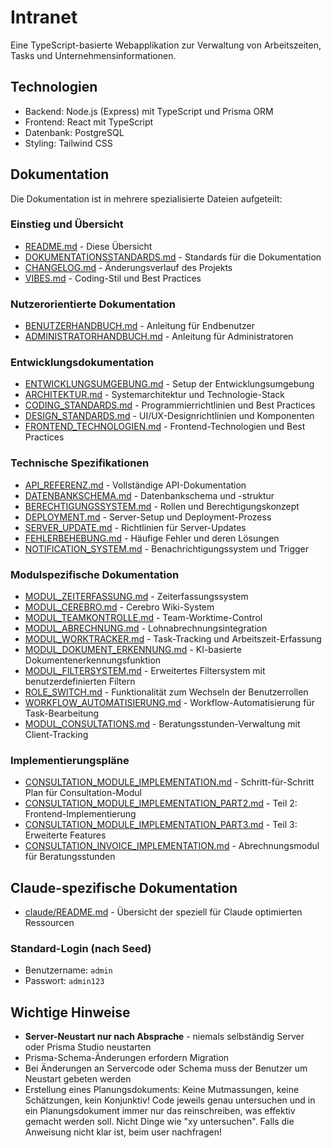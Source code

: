 # Intranet

Eine TypeScript-basierte Webapplikation zur Verwaltung von Arbeitszeiten, Tasks und Unternehmensinformationen.

## Technologien
- Backend: Node.js (Express) mit TypeScript und Prisma ORM
- Frontend: React mit TypeScript
- Datenbank: PostgreSQL
- Styling: Tailwind CSS

## Dokumentation

Die Dokumentation ist in mehrere spezialisierte Dateien aufgeteilt:

### Einstieg und Übersicht
- [README.md](README.md) - Diese Übersicht
- [DOKUMENTATIONSSTANDARDS.md](docs/core/DOKUMENTATIONSSTANDARDS.md) - Standards für die Dokumentation
- [CHANGELOG.md](docs/core/CHANGELOG.md) - Änderungsverlauf des Projekts
- [VIBES.md](docs/core/VIBES.md) - Coding-Stil und Best Practices

### Nutzerorientierte Dokumentation
- [BENUTZERHANDBUCH.md](docs/user/BENUTZERHANDBUCH.md) - Anleitung für Endbenutzer
- [ADMINISTRATORHANDBUCH.md](docs/user/ADMINISTRATORHANDBUCH.md) - Anleitung für Administratoren

### Entwicklungsdokumentation
- [ENTWICKLUNGSUMGEBUNG.md](docs/core/ENTWICKLUNGSUMGEBUNG.md) - Setup der Entwicklungsumgebung
- [ARCHITEKTUR.md](docs/technical/ARCHITEKTUR.md) - Systemarchitektur und Technologie-Stack
- [CODING_STANDARDS.md](docs/core/CODING_STANDARDS.md) - Programmierrichtlinien und Best Practices
- [DESIGN_STANDARDS.md](docs/core/DESIGN_STANDARDS.md) - UI/UX-Designrichtlinien und Komponenten
- [FRONTEND_TECHNOLOGIEN.md](docs/technical/FRONTEND_TECHNOLOGIEN.md) - Frontend-Technologien und Best Practices

### Technische Spezifikationen
- [API_REFERENZ.md](docs/technical/API_REFERENZ.md) - Vollständige API-Dokumentation
- [DATENBANKSCHEMA.md](docs/technical/DATENBANKSCHEMA.md) - Datenbankschema und -struktur
- [BERECHTIGUNGSSYSTEM.md](docs/technical/BERECHTIGUNGSSYSTEM.md) - Rollen und Berechtigungskonzept
- [DEPLOYMENT.md](docs/technical/DEPLOYMENT.md) - Server-Setup und Deployment-Prozess
- [SERVER_UPDATE.md](docs/technical/SERVER_UPDATE.md) - Richtlinien für Server-Updates
- [FEHLERBEHEBUNG.md](docs/technical/FEHLERBEHEBUNG.md) - Häufige Fehler und deren Lösungen
- [NOTIFICATION_SYSTEM.md](docs/modules/NOTIFICATION_SYSTEM.md) - Benachrichtigungssystem und Trigger

### Modulspezifische Dokumentation
- [MODUL_ZEITERFASSUNG.md](docs/modules/MODUL_ZEITERFASSUNG.md) - Zeiterfassungssystem
- [MODUL_CEREBRO.md](docs/modules/MODUL_CEREBRO.md) - Cerebro Wiki-System
- [MODUL_TEAMKONTROLLE.md](docs/modules/MODUL_TEAMKONTROLLE.md) - Team-Worktime-Control
- [MODUL_ABRECHNUNG.md](docs/modules/MODUL_ABRECHNUNG.md) - Lohnabrechnungsintegration
- [MODUL_WORKTRACKER.md](docs/modules/MODUL_WORKTRACKER.md) - Task-Tracking und Arbeitszeit-Erfassung
- [MODUL_DOKUMENT_ERKENNUNG.md](docs/modules/MODUL_DOKUMENT_ERKENNUNG.md) - KI-basierte Dokumentenerkennungsfunktion
- [MODUL_FILTERSYSTEM.md](docs/modules/MODUL_FILTERSYSTEM.md) - Erweitertes Filtersystem mit benutzerdefinierten Filtern
- [ROLE_SWITCH.md](docs/modules/ROLE_SWITCH.md) - Funktionalität zum Wechseln der Benutzerrollen
- [WORKFLOW_AUTOMATISIERUNG.md](docs/modules/WORKFLOW_AUTOMATISIERUNG.md) - Workflow-Automatisierung für Task-Bearbeitung
- [MODUL_CONSULTATIONS.md](docs/modules/MODUL_CONSULTATIONS.md) - Beratungsstunden-Verwaltung mit Client-Tracking

### Implementierungspläne
- [CONSULTATION_MODULE_IMPLEMENTATION.md](docs/implementation_plans/CONSULTATION_MODULE_IMPLEMENTATION.md) - Schritt-für-Schritt Plan für Consultation-Modul
- [CONSULTATION_MODULE_IMPLEMENTATION_PART2.md](docs/implementation_plans/CONSULTATION_MODULE_IMPLEMENTATION_PART2.md) - Teil 2: Frontend-Implementierung
- [CONSULTATION_MODULE_IMPLEMENTATION_PART3.md](docs/implementation_plans/CONSULTATION_MODULE_IMPLEMENTATION_PART3.md) - Teil 3: Erweiterte Features
- [CONSULTATION_INVOICE_IMPLEMENTATION.md](docs/implementation_plans/CONSULTATION_INVOICE_IMPLEMENTATION.md) - Abrechnungsmodul für Beratungsstunden

## Claude-spezifische Dokumentation
- [claude/README.md](claude/README.md) - Übersicht der speziell für Claude optimierten Ressourcen


### Standard-Login (nach Seed)
- Benutzername: `admin`
- Passwort: `admin123`

## Wichtige Hinweise
- **Server-Neustart nur nach Absprache** - niemals selbständig Server oder Prisma Studio neustarten
- Prisma-Schema-Änderungen erfordern Migration
- Bei Änderungen an Servercode oder Schema muss der Benutzer um Neustart gebeten werden
- Erstellung eines Planungsdokuments: Keine Mutmassungen, keine Schätzungen, kein Konjunktiv!
Code jeweils genau untersuchen und in ein Planungsdokument immer nur das reinschreiben, was effektiv gemacht werden soll. Nicht Dinge wie "xy untersuchen". Falls die Anweisung nicht klar ist, beim user nachfragen!